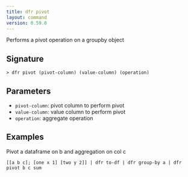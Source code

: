 ```yaml
---
title: dfr pivot
layout: command
version: 0.59.0
---
```


Performs a pivot operation on a groupby object

## Signature

```> dfr pivot (pivot-column) (value-column) (operation)```

## Parameters

 -  `pivot-column`: pivot column to perform pivot
 -  `value-column`: value column to perform pivot
 -  `operation`: aggregate operation

## Examples

Pivot a dataframe on b and aggregation on col c
```shell
[[a b c]; [one x 1] [two y 2]] | dfr to-df | dfr group-by a | dfr pivot b c sum
```

